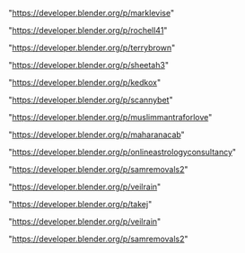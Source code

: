 "https://developer.blender.org/p/marklevise"

"https://developer.blender.org/p/rochell41"

"https://developer.blender.org/p/terrybrown"

"https://developer.blender.org/p/sheetah3"

"https://developer.blender.org/p/kedkox"

"https://developer.blender.org/p/scannybet"

"https://developer.blender.org/p/muslimmantraforlove"

"https://developer.blender.org/p/maharanacab"

"https://developer.blender.org/p/onlineastrologyconsultancy"

"https://developer.blender.org/p/samremovals2"

"https://developer.blender.org/p/veilrain"

 
"https://developer.blender.org/p/takej"


"https://developer.blender.org/p/veilrain"


"https://developer.blender.org/p/samremovals2"


 
